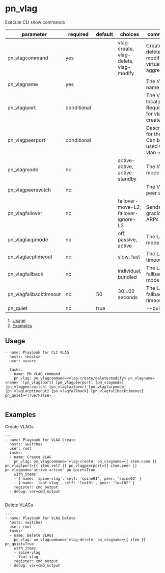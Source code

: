 # pn_vlag

Execute CLI show commands

| parameter       | required       | default      |choices       |comments                                                    |
|-----------------|----------------|--------------|--------------|------------------------------------------------------------|
|pn_vlagcommand   | yes            |              | vlag-create, vlag-delete, vlag-modify | Create, delete or modify virtual link aggregation|
|pn_vlagname      | yes            |              |              | The VLAG name                                              |
|pn_vlaglport     | conditional    |              |              | The VLAG local port. Required for vlan-create              |
|pn_vlagpeerport  | conditional    |              |              | Description for the vlan. Can be used with vlan-create     |
|pn_vlagmode      | no             |              | active-active, active-standby | The VLAG mode                             |
|pn_vlagpeerswitch| no             |              |              | The VLAG peer switch                                       |
|pn_vlagfailover  | no             |              | failover-move-L2, failover-ignore-L2 | Sends gracious ARPs or not         |
|pn_vlaglacpmode  | no             |              | off, passive, active | The LACP mode                                      |
|pn_vlaglacptimeout| no            |              | slow, fast   | The LACP timeout                                           |
|pn_vlagfallback  | no             |              | individual, bundled | The LACP fallback mode                              | 
|pn_vlagfallbacktimeout | no       | 50           | 30...60 seconds | The LACP fallback timeout                               |
|pn_quiet         | no             | true         |              | --quiet                                                    |

1. [Usage](#usage)
2. [Examples](#examples)

## Usage

```
- name: Playbook for CLI VLAG
  hosts: <hosts>
  user: <user>
  
  tasks:
  - name: PN VLAG command
    pn_vlag: pn_vlagcommand=<vlag-create/delete/modify> pn_vlagname=<name>  [pn_vlaglport] [pn_vlagpeerport] [pn_vlagmode] [pn_vlagpeerswitch] [pn_vlagfailover] [pn_vlaglacpmode] [pn_vlaglacptimeout] [pn_vlagfallback] [pn_vlagfallbacktimeout] pn_quiet=<True/False>
  
```

## Examples

Create VLAGs 
```
---
- name: Playbook for VLAG Create
  hosts: switches
  user: root
  tasks:
  - name: Create VLAG
    pn_vlag: pn_vlagcommand='vlag-create' pn_vlagname={{ item.name }} pn_vlaglport={{ item.self }} pn_vlagpeerport={{ item.peer }} pn_vlagmode='active-active' pn_quiet=True
    with_items: 
    - { name: 'spine-vlag', self: 'spine01', peer: 'spine02' }
    - { name: 'leaf-vlag', self: 'leaf01', peer: 'leaf02' }
    register: cmd_output
  - debug: var=cmd_output
  
```

Delete VLAGs

```
---
- name: Playbook for VLAG Delete
  hosts: switches
  user: root
  tasks:
  - name: Delete VLAGs
    pn_vlag: pn_vlagcommand='vlag-delete' pn_vlagname={{ item }} pn_quiet=True 
    with_items:
    - spine-vlag
    - leaf-vlag
    register: cmd_output
  - debug: var=cmd_output
  
```
